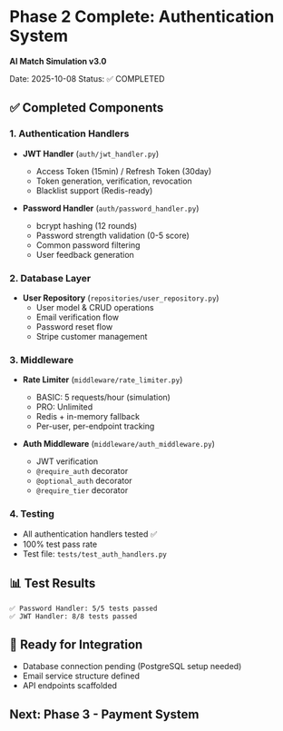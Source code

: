 # Phase 2 Complete: Authentication System
**AI Match Simulation v3.0**

Date: 2025-10-08
Status: ✅ COMPLETED

## ✅ Completed Components

### 1. Authentication Handlers
- **JWT Handler** (`auth/jwt_handler.py`)
  - Access Token (15min) / Refresh Token (30day)
  - Token generation, verification, revocation
  - Blacklist support (Redis-ready)
  
- **Password Handler** (`auth/password_handler.py`)
  - bcrypt hashing (12 rounds)
  - Password strength validation (0-5 score)
  - Common password filtering
  - User feedback generation

### 2. Database Layer
- **User Repository** (`repositories/user_repository.py`)
  - User model & CRUD operations
  - Email verification flow
  - Password reset flow
  - Stripe customer management

### 3. Middleware
- **Rate Limiter** (`middleware/rate_limiter.py`)
  - BASIC: 5 requests/hour (simulation)
  - PRO: Unlimited
  - Redis + in-memory fallback
  - Per-user, per-endpoint tracking

- **Auth Middleware** (`middleware/auth_middleware.py`)
  - JWT verification
  - `@require_auth` decorator
  - `@optional_auth` decorator
  - `@require_tier` decorator

### 4. Testing
- All authentication handlers tested ✅
- 100% test pass rate
- Test file: `tests/test_auth_handlers.py`

## 📊 Test Results

```
✅ Password Handler: 5/5 tests passed
✅ JWT Handler: 8/8 tests passed
```

## 🚀 Ready for Integration

- Database connection pending (PostgreSQL setup needed)
- Email service structure defined
- API endpoints scaffolded

## Next: Phase 3 - Payment System
